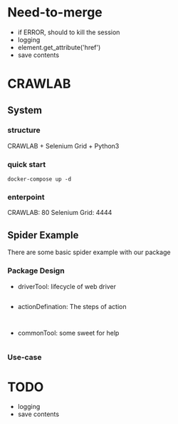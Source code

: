 # Need-to-merge

- if ERROR, should to kill the session
- logging
- element.get_attribute('href')
- save contents




# CRAWLAB

## System

### structure
CRAWLAB + Selenium Grid + Python3

### quick start
```
docker-compose up -d
```

### enterpoint
CRAWLAB: 80
Selenium Grid: 4444


## Spider Example
There are some basic spider example with our package

### Package Design

- driverTool: lifecycle of web driver
```

```
- actionDefination: The steps of action
```


```

- commonTool: some sweet for help
```
```

### Use-case



# TODO
- logging
- save contents